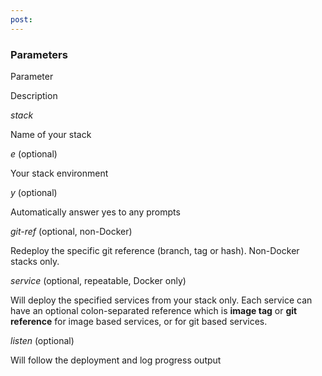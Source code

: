 ```yaml
---
post: 
---
```


### Parameters



    

        

            
Parameter

            
Description

        

    

    

        

            
_stack_

            
Name of your stack

        

        

        	
_e_ (optional)

        	
Your stack environment

        

        

            
_y_ (optional)

            
Automatically answer yes to any prompts

        

        

            
_git-ref_ (optional, non-Docker)

            
Redeploy the specific git reference (branch, tag or hash). Non-Docker stacks only.

        

        

            
_service_ (optional, repeatable, Docker only)

            
Will deploy the specified services from your stack only. Each service can have an optional colon-separated reference which is **image tag** or **git reference** for image based services, or for git based services.

        

        

            
_listen_ (optional)

            
Will follow the deployment and log progress output

        

    




